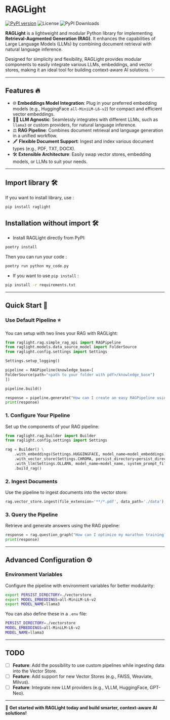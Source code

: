 # RAGLight

[![PyPI version](https://badge.fury.io/py/raglight.svg)](https://badge.fury.io/py/raglight)
![License](https://img.shields.io/github/license/Bessouat40/RAGLight)
![PyPI Downloads](https://img.shields.io/pypi/dm/raglight)

**RAGLight** is a lightweight and modular Python library for implementing **Retrieval-Augmented Generation (RAG)**. It enhances the capabilities of Large Language Models (LLMs) by combining document retrieval with natural language inference.

Designed for simplicity and flexibility, RAGLight provides modular components to easily integrate various LLMs, embeddings, and vector stores, making it an ideal tool for building context-aware AI solutions. ✨

---

## Features 🔥

- 🌐 **Embeddings Model Integration**: Plug in your preferred embedding models (e.g., HuggingFace `all-MiniLM-L6-v2`) for compact and efficient vector embeddings.
- 🧙🏽 **LLM Agnostic**: Seamlessly integrates with different LLMs, such as `llama3` or custom providers, for natural language inference.
- ⚖️ **RAG Pipeline**: Combines document retrieval and language generation in a unified workflow.
- 🖋️ **Flexible Document Support**: Ingest and index various document types (e.g., PDF, TXT, DOCX).
- 🛠️ **Extensible Architecture**: Easily swap vector stores, embedding models, or LLMs to suit your needs.

---

## Import library 🛠️

If you want to install library, use :

```bash
pip install raglight
```

## Installation without import 🛠️

- Install RAGLight directly from PyPI:

```bash
poetry install
```

Then you can run your code :

```bash
poetry run python my_code.py
```

- If you want to use `pip install` :

```bash
pip install -r requirements.txt
```

---

## Quick Start 🚀

### Use Default Pipeline ⭐️

You can setup with two lines your RAG with RAGLight:

```python
from raglight.rag.simple_rag_api import RAGPipeline
from raglight.models.data_source_model import FolderSource
from raglight.config.settings import Settings

Settings.setup_logging()

pipeline = RAGPipeline(knowledge_base=[
FolderSource(path="<path to your folder with pdf>/knowledge_base")
])

pipeline.build()

response = pipeline.generate("How can I create an easy RAGPipeline using raglight framework ? Give me python implementation")
print(response)
```

### **1. Configure Your Pipeline**

Set up the components of your RAG pipeline:

```python
from raglight.rag.builder import Builder
from raglight.config.settings import Settings

rag = Builder() \
    .with_embeddings(Settings.HUGGINGFACE, model_name=model_embeddings) \
    .with_vector_store(Settings.CHROMA, persist_directory=persist_directory, collection_name=collection_name) \
    .with_llm(Settings.OLLAMA, model_name=model_name, system_prompt_file=system_prompt_directory) \
    .build_rag()
```

### **2. Ingest Documents**

Use the pipeline to ingest documents into the vector store:

```python
rag.vector_store.ingest(file_extension='**/*.pdf', data_path='./data')
```

### **3. Query the Pipeline**

Retrieve and generate answers using the RAG pipeline:

```python
response = rag.question_graph("How can I optimize my marathon training?")
print(response)
```

---

## Advanced Configuration ⚙️

### Environment Variables

Configure the pipeline with environment variables for better modularity:

```bash
export PERSIST_DIRECTORY=./vectorstore
export MODEL_EMBEDDINGS=all-MiniLM-L6-v2
export MODEL_NAME=llama3
```

You can also define these in a `.env` file:

```bash
PERSIST_DIRECTORY=./vectorstore
MODEL_EMBEDDINGS=all-MiniLM-L6-v2
MODEL_NAME=llama3
```

---

## TODO

- [ ] **Feature**: Add the possibility to use custom pipelines while ingesting data into the Vector Store.
- [ ] **Feature**: Add support for new Vector Stores (e.g., FAISS, Weaviate, Milvus).
- [ ] **Feature**: Integrate new LLM providers (e.g., VLLM, HuggingFace, GPT-Neo).

---

🚀 **Get started with RAGLight today and build smarter, context-aware AI solutions!**
